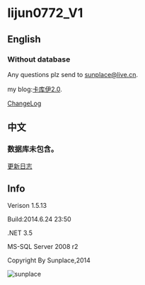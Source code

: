 lijun0772_V1
=================
## English

### Without database

Any questions plz send to [sunplace@live.cn](mailto:sunplace@live.cn).

my blog:[卡库伊2.0](http://www.jsunplace.com).

[ChangeLog](ChangeLog.md)

## 中文

### 数据库未包含。

[更新日志](ChangeLog.md)

## Info

Verison 1.5.13

Build:2014.6.24 23:50

.NET 3.5

MS-SQL Server 2008 r2

Copyright By Sunplace,2014

![sunplace](http://www.jsunplace.com/copyright_by_sunplace.png)
